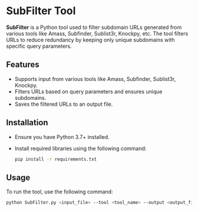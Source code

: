 # SubFilter Tool

**SubFilter** is a Python tool used to filter subdomain URLs generated from various tools like Amass, Subfinder, Sublist3r, Knockpy, etc. The tool filters URLs to reduce redundancy by keeping only unique subdomains with specific query parameters.

## Features
- Supports input from various tools like Amass, Subfinder, Sublist3r, Knockpy.
- Filters URLs based on query parameters and ensures unique subdomains.
- Saves the filtered URLs to an output file.

## Installation
- Ensure you have Python 3.7+ installed.
- Install required libraries using the following command:

  ```bash
  pip install -r requirements.txt
  ```

## Usage
To run the tool, use the following command:

```bash
python SubFilter.py <input_file> --tool <tool_name> --output <output_file>

